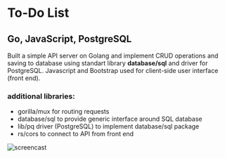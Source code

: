 # To-Do List
## Go, JavaScript, PostgreSQL
Built a simple API server on Golang and implement CRUD operations and saving to database using standart library **database/sql** and driver for PostgreSQL. Javascript and Bootstrap used for client-side user interface (front end).
### additional libraries:
- gorilla/mux for routing requests
- database/sql to provide generic interface around SQL database
- lib/pq driver (PostgreSQL) to implement database/sql package
- rs/cors to connect to API from front end

![screencast](https://github.com/vdios/todolist-go/blob/master/todolist_screencast.gif)
